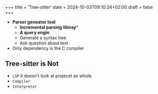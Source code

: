 +++
title = 'Tree-sitter'
date = 2024-10-03T09:10:24+02:00 
draft = false
+++

- **Parser geneator tool**
	- **Incremental parsing libiray***
	- **A query engin**
	- Generate a syntax tree 
	- Ask question about  text
- Only dependency is the C compiler
## Tree-sitter is Not
- `LSP` it doesn't look at projecet as  whole
- `Compiler` 
- `Interpretor`
